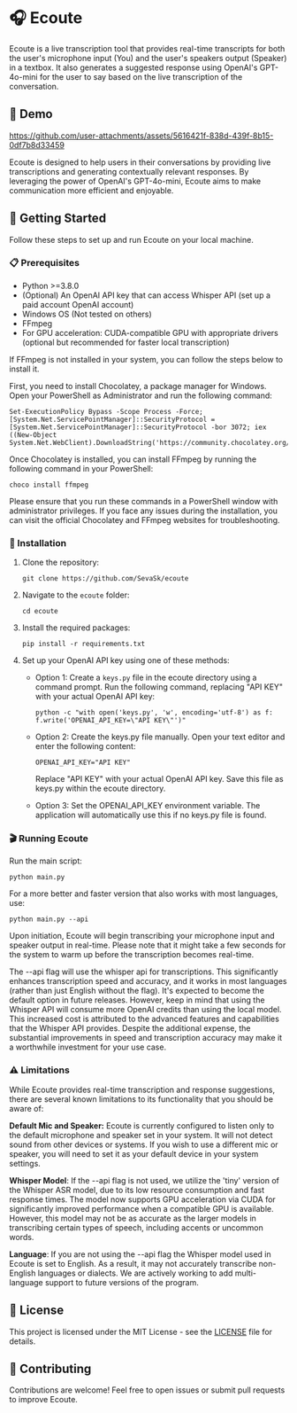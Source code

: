 # 🎧 Ecoute

Ecoute is a live transcription tool that provides real-time transcripts for both the user's microphone input (You) and the user's speakers output (Speaker) in a textbox. It also generates a suggested response using OpenAI's GPT-4o-mini for the user to say based on the live transcription of the conversation.

## 📖 Demo

https://github.com/user-attachments/assets/5616421f-838d-439f-8b15-0df7b8d33459

Ecoute is designed to help users in their conversations by providing live transcriptions and generating contextually relevant responses. By leveraging the power of OpenAI's GPT-4o-mini, Ecoute aims to make communication more efficient and enjoyable.

## 🚀 Getting Started

Follow these steps to set up and run Ecoute on your local machine.

### 📋 Prerequisites

- Python >=3.8.0
- (Optional) An OpenAI API key that can access Whisper API (set up a paid account OpenAI account)
- Windows OS (Not tested on others)
- FFmpeg
- For GPU acceleration: CUDA-compatible GPU with appropriate drivers (optional but recommended for faster local transcription)

If FFmpeg is not installed in your system, you can follow the steps below to install it.

First, you need to install Chocolatey, a package manager for Windows. Open your PowerShell as Administrator and run the following command:

```
Set-ExecutionPolicy Bypass -Scope Process -Force; [System.Net.ServicePointManager]::SecurityProtocol = [System.Net.ServicePointManager]::SecurityProtocol -bor 3072; iex ((New-Object System.Net.WebClient).DownloadString('https://community.chocolatey.org/install.ps1'))
```

Once Chocolatey is installed, you can install FFmpeg by running the following command in your PowerShell:

```
choco install ffmpeg
```

Please ensure that you run these commands in a PowerShell window with administrator privileges. If you face any issues during the installation, you can visit the official Chocolatey and FFmpeg websites for troubleshooting.

### 🔧 Installation

1. Clone the repository:

   ```
   git clone https://github.com/SevaSk/ecoute
   ```

2. Navigate to the `ecoute` folder:

   ```
   cd ecoute
   ```

3. Install the required packages:

   ```
   pip install -r requirements.txt
   ```

4. Set up your OpenAI API key using one of these methods:

   - Option 1: Create a `keys.py` file in the ecoute directory using a command prompt. Run the following command, replacing "API KEY" with your actual OpenAI API key:

     ```
     python -c "with open('keys.py', 'w', encoding='utf-8') as f: f.write('OPENAI_API_KEY=\"API KEY\"')"
     ```

   - Option 2: Create the keys.py file manually. Open your text editor and enter the following content:

     ```
     OPENAI_API_KEY="API KEY"
     ```

     Replace "API KEY" with your actual OpenAI API key. Save this file as keys.py within the ecoute directory.

   - Option 3: Set the OPENAI_API_KEY environment variable. The application will automatically use this if no keys.py file is found.

### 🎬 Running Ecoute

Run the main script:

```
python main.py
```

For a more better and faster version that also works with most languages, use:

```
python main.py --api
```

Upon initiation, Ecoute will begin transcribing your microphone input and speaker output in real-time. Please note that it might take a few seconds for the system to warm up before the transcription becomes real-time.

The --api flag will use the whisper api for transcriptions. This significantly enhances transcription speed and accuracy, and it works in most languages (rather than just English without the flag). It's expected to become the default option in future releases. However, keep in mind that using the Whisper API will consume more OpenAI credits than using the local model. This increased cost is attributed to the advanced features and capabilities that the Whisper API provides. Despite the additional expense, the substantial improvements in speed and transcription accuracy may make it a worthwhile investment for your use case.

### ⚠️ Limitations

While Ecoute provides real-time transcription and response suggestions, there are several known limitations to its functionality that you should be aware of:

**Default Mic and Speaker:** Ecoute is currently configured to listen only to the default microphone and speaker set in your system. It will not detect sound from other devices or systems. If you wish to use a different mic or speaker, you will need to set it as your default device in your system settings.

**Whisper Model**: If the --api flag is not used, we utilize the 'tiny' version of the Whisper ASR model, due to its low resource consumption and fast response times. The model now supports GPU acceleration via CUDA for significantly improved performance when a compatible GPU is available. However, this model may not be as accurate as the larger models in transcribing certain types of speech, including accents or uncommon words.

**Language**: If you are not using the --api flag the Whisper model used in Ecoute is set to English. As a result, it may not accurately transcribe non-English languages or dialects. We are actively working to add multi-language support to future versions of the program.

## 📖 License

This project is licensed under the MIT License - see the [LICENSE](LICENSE) file for details.

## 🤝 Contributing

Contributions are welcome! Feel free to open issues or submit pull requests to improve Ecoute.
